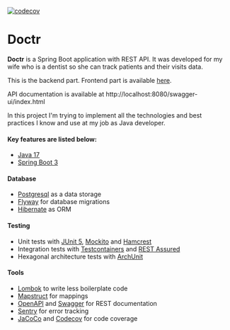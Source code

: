 [![codecov](https://codecov.io/gh/VitalyKolesnikov/doctr-spring/branch/master/graph/badge.svg)](https://codecov.io/gh/VitalyKolesnikov/doctr-spring)

# Doctr
**Doctr** is a Spring Boot application with REST API. It was developed for my wife who is a dentist so she can track patients and their visits data.

This is the backend part. Frontend part is available [here](https://github.com/VitalyKolesnikov/doctr). 

API documentation is available at http://localhost:8080/swagger-ui/index.html

In this project I'm trying to implement all the technologies and best practices I know and use at my job as Java developer.

#### Key features are listed below:

- [Java 17](https://www.java.com/)
- [Spring Boot 3](https://spring.io/)

#### Database
- [Postgresql](https://www.postgresql.org/) as a data storage
- [Flyway](https://flywaydb.org/) for database migrations
- [Hibernate](https://hibernate.org/) as ORM

#### Testing
- Unit tests with [JUnit 5](https://junit.org/junit5/), [Mockito](https://site.mockito.org/) and [Hamcrest](https://hamcrest.org/)
- Integration tests with [Testcontainers](https://www.testcontainers.org/) and [REST Assured](https://rest-assured.io/)
- Hexagonal architecture tests with [ArchUnit](https://www.archunit.org/)

#### Tools
- [Lombok](https://projectlombok.org/) to write less boilerplate code
- [Mapstruct](https://mapstruct.org/) for mappings
- [OpenAPI](https://www.openapis.org/) and [Swagger](https://swagger.io/) for REST documentation
- [Sentry](https://sentry.io/) for error tracking
- [JaCoCo](https://www.eclemma.org/jacoco/) and [Codecov](https://about.codecov.io/) for code coverage
